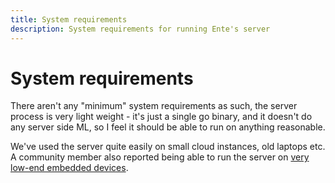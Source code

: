 ```yaml
---
title: System requirements
description: System requirements for running Ente's server
---
```


# System requirements

There aren't any "minimum" system requirements as such, the server process is
very light weight - it's just a single go binary, and it doesn't do any server
side ML, so I feel it should be able to run on anything reasonable.

We've used the server quite easily on small cloud instances, old laptops etc. A
community member also reported being able to run the server on
[very low-end embedded devices](https://github.com/ente-io/ente/discussions/594).
